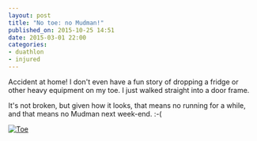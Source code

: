 ```yaml
---
layout: post
title: "No toe: no Mudman!"
published_on: 2015-10-25 14:51
date: 2015-03-01 22:00
categories:
- duathlon
- injured
---
```

Accident at home! I don't even have a fun story of dropping a fridge or other heavy equipment on my toe. I just walked straight into a door frame.

It's not broken, but given how it looks, that means no running for a while, and that means no Mudman next week-end. :-(

<p class="attachement"><a href="{{ "toe.jpg" | image_path | cdn }}" title="Toe" rel="lightbox[2015-03-01_toe]"><img src="{{ "toe_r500.jpg" | image_path | cdn }}" alt="Toe" /></a></p>
